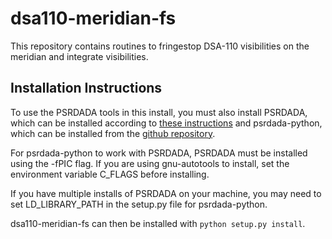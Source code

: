 # dsa110-meridian-fs
This repository contains routines to fringestop DSA-110 visibilities on the meridian and integrate visibilities.

## Installation Instructions

To use the PSRDADA tools in this install, you must also install PSRDADA, which can be installed according to [these instructions](http://psrdada.sourceforge.net/download.shtml) and psrdada-python, which can be installed from the [github repository](https://github.com/TRASAL/psrdada-python).

For psrdada-python to work with PSRDADA, PSRDADA must be installed using the -fPIC flag.  If you are using gnu-autotools to install, set the environment variable C_FLAGS before installing.

If you have multiple installs of PSRDADA on your machine, you may need to set LD_LIBRARY_PATH in the setup.py file for psrdada-python.

dsa110-meridian-fs can then be installed with `python setup.py install`.
